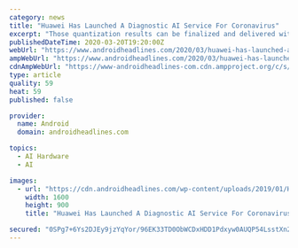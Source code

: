 ```yaml
---
category: news
title: "Huawei Has Launched A Diagnostic AI Service For Coronavirus"
excerpt: "Those quantization results can be finalized and delivered within seconds for any given case, the company claims. That's thanks to the use of Huawei Ascend series AI chips. Details on Huawei's coronavirus AI are slim but medical use cases aren't unheard of Deeper details about the specifics of Huawei Cloud's use of AI to diagnose coronavirus ..."
publishedDateTime: 2020-03-20T19:20:00Z
webUrl: "https://www.androidheadlines.com/2020/03/huawei-has-launched-a-diagnostic-ai-service-for-coronavirus.html"
ampWebUrl: "https://www.androidheadlines.com/2020/03/huawei-has-launched-a-diagnostic-ai-service-for-coronavirus.html/amp"
cdnAmpWebUrl: "https://www-androidheadlines-com.cdn.ampproject.org/c/s/www.androidheadlines.com/2020/03/huawei-has-launched-a-diagnostic-ai-service-for-coronavirus.html/amp"
type: article
quality: 59
heat: 59
published: false

provider:
  name: Android
  domain: androidheadlines.com

topics:
  - AI Hardware
  - AI

images:
  - url: "https://cdn.androidheadlines.com/wp-content/uploads/2019/01/Huawei-Logo-AH-Nov-14-18-1.jpg"
    width: 1600
    height: 900
    title: "Huawei Has Launched A Diagnostic AI Service For Coronavirus"

secured: "0SPg7+6Ys2DJEy9jzYqYor/96EK33TD0ObWCDxHDD1Pdxyw0AUQP54LsstXn2pSK7jP76bJnb4flToujf9QpbC3xg0WI9ZauXVF6tAT4aj1vKbpIj75gveTrYT9SWnzaD163uQQFyJuZGH3ZcTc1bB6yKxmtTDm8FmmjJ7WgQkv7IxPvp5ZJf4hqhjCRqieRTfYrHar+pHF3Fh42aeh//3OhkYiiIamy/ZBWSZRcnNNBMA7FELtu4FVSdJ4RcfkQLsbCHCH1pfkhHuMmyckrUqYahX+KisFJdyGmK7SH4egQ3wLmiCeUa3WR9Lmr25l5;J1tcrPGHfbOYrzu66Z768w=="
---
```


